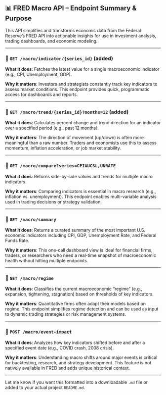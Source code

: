 
## 📊 FRED Macro API – Endpoint Summary & Purpose

This API simplifies and transforms economic data from the Federal Reserve’s FRED API into actionable insights for use in investment analysis, trading dashboards, and economic modeling.

---

### 🔹 `GET /macro/indicator/{series_id}` (added)

**What it does**:
Fetches the latest value for a single macroeconomic indicator (e.g., CPI, Unemployment, GDP).

**Why it matters**:
Investors and strategists constantly track key indicators to assess market conditions. This endpoint provides quick, programmatic access for dashboards and reports.

---

### 🔹 `GET /macro/trend/{series_id}?months=12` (added)

**What it does**:
Calculates percent change and trend direction for an indicator over a specified period (e.g., past 12 months).

**Why it matters**:
The direction of movement (up/down) is often more meaningful than a raw number. Traders and economists use this to assess momentum, inflation acceleration, or job market stability.

---

### 🔹 `GET /macro/compare?series=CPIAUCSL,UNRATE`

**What it does**:
Returns side-by-side values and trends for multiple macro indicators.

**Why it matters**:
Comparing indicators is essential in macro research (e.g., inflation vs. unemployment). This endpoint enables multi-variable analysis used in trading decisions or strategy validation.

---

### 🔹 `GET /macro/summary`

**What it does**:
Returns a curated summary of the most important U.S. economic indicators including CPI, GDP, Unemployment Rate, and Federal Funds Rate.

**Why it matters**:
This one-call dashboard view is ideal for financial firms, traders, or researchers who need a real-time snapshot of macroeconomic health without hitting multiple endpoints.

---

### 🔹 `GET /macro/regime`

**What it does**:
Classifies the current macroeconomic “regime” (e.g., expansion, tightening, stagnation) based on thresholds of key indicators.

**Why it matters**:
Quantitative firms often adapt their models based on regime. This endpoint simplifies regime detection and can be used as input to dynamic trading strategies or risk management systems.

---

### 🔹 `POST /macro/event-impact`

**What it does**:
Analyzes how key indicators shifted before and after a specified event date (e.g., COVID crash, 2008 crisis).

**Why it matters**:
Understanding macro shifts around major events is critical for backtesting, research, and strategy development. This feature is not natively available in FRED and adds unique historical context.

---

Let me know if you want this formatted into a downloadable `.md` file or added to your actual project `README.md`.
